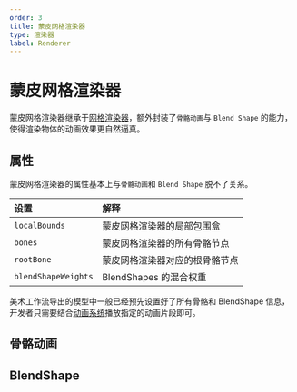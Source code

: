 ```yaml
---
order: 3
title: 蒙皮网格渲染器
type: 渲染器
label: Renderer
---
```


# 蒙皮网格渲染器

蒙皮网格渲染器继承于[网格渲染器](${docs}graphics-renderer-meshRenderer)，额外封装了`骨骼动画`与 `Blend Shape` 的能力，使得渲染物体的动画效果更自然逼真。

## 属性

蒙皮网格渲染器的属性基本上与`骨骼动画`和 `Blend Shape` 脱不了关系。

| 设置                | 解释                           |
| :------------------ | :----------------------------- |
| `localBounds`       | 蒙皮网格渲染器的局部包围盒     |
| `bones`             | 蒙皮网格渲染器的所有骨骼节点   |
| `rootBone`          | 蒙皮网格渲染器对应的根骨骼节点 |
| `blendShapeWeights` | BlendShapes 的混合权重         |

美术工作流导出的模型中一般已经预先设置好了所有骨骼和 BlendShape 信息，开发者只需要结合[动画系统](${docs}animation-overview)播放指定的动画片段即可。

## 骨骼动画

<playground src="skeleton-animation-play.ts"></playground>

## BlendShape

<playground src="skeleton-animation-blendShape.ts"></playground>
